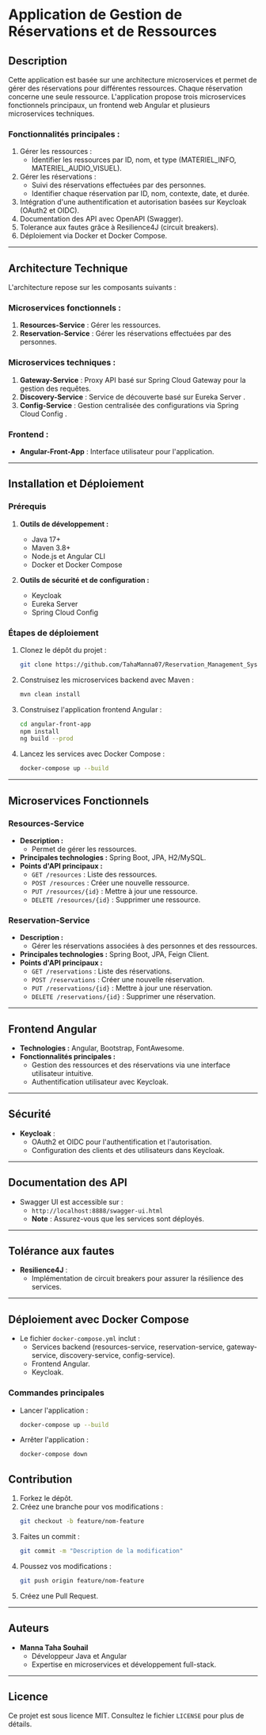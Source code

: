 # Application de Gestion de Réservations et de Ressources

## Description
Cette application est basée sur une architecture microservices et permet de gérer des réservations pour différentes ressources. Chaque réservation concerne une seule ressource. L'application propose trois microservices fonctionnels principaux, un frontend web Angular et plusieurs microservices techniques.

### Fonctionnalités principales :
1. Gérer les ressources :
    - Identifier les ressources par ID, nom, et type (MATERIEL_INFO, MATERIEL_AUDIO_VISUEL).
2. Gérer les réservations :
    - Suivi des réservations effectuées par des personnes.
    - Identifier chaque réservation par ID, nom, contexte, date, et durée.
3. Intégration d'une authentification et autorisation basées sur Keycloak (OAuth2 et OIDC).
4. Documentation des API avec OpenAPI (Swagger).
5. Tolerance aux fautes grâce à Resilience4J (circuit breakers).
6. Déploiement via Docker et Docker Compose.

---

## Architecture Technique
L'architecture repose sur les composants suivants :

### Microservices fonctionnels :
1. **Resources-Service** : Gérer les ressources.
2. **Reservation-Service** : Gérer les réservations effectuées par des personnes.

### Microservices techniques :
1. **Gateway-Service** : Proxy API basé sur Spring Cloud Gateway pour la gestion des requêtes.
2. **Discovery-Service** : Service de découverte basé sur Eureka Server .
3. **Config-Service** : Gestion centralisée des configurations via Spring Cloud Config .

### Frontend :
- **Angular-Front-App** : Interface utilisateur pour l'application.

---

## Installation et Déploiement

### Prérequis
1. **Outils de développement :**
    - Java 17+
    - Maven 3.8+
    - Node.js et Angular CLI
    - Docker et Docker Compose

2. **Outils de sécurité et de configuration :**
    - Keycloak
    - Eureka Server 
    - Spring Cloud Config   

### Étapes de déploiement
1. Clonez le dépôt du projet :
   ```bash
   git clone https://github.com/TahaManna07/Reservation_Management_System
   ```

2. Construisez les microservices backend avec Maven :
   ```bash
   mvn clean install
   ```

3. Construisez l'application frontend Angular :
   ```bash
   cd angular-front-app
   npm install
   ng build --prod
   ```

4. Lancez les services avec Docker Compose :
   ```bash
   docker-compose up --build
   ```

---

## Microservices Fonctionnels

### Resources-Service
- **Description :**
    - Permet de gérer les ressources.
- **Principales technologies :** Spring Boot, JPA, H2/MySQL.
- **Points d'API principaux :**
    - `GET /resources` : Liste des ressources.
    - `POST /resources` : Créer une nouvelle ressource.
    - `PUT /resources/{id}` : Mettre à jour une ressource.
    - `DELETE /resources/{id}` : Supprimer une ressource.

### Reservation-Service
- **Description :**
    - Gérer les réservations associées à des personnes et des ressources.
- **Principales technologies :** Spring Boot, JPA, Feign Client.
- **Points d'API principaux :**
    - `GET /reservations` : Liste des réservations.
    - `POST /reservations` : Créer une nouvelle réservation.
    - `PUT /reservations/{id}` : Mettre à jour une réservation.
    - `DELETE /reservations/{id}` : Supprimer une réservation.

---

## Frontend Angular
- **Technologies :** Angular, Bootstrap, FontAwesome.
- **Fonctionnalités principales :**
    - Gestion des ressources et des réservations via une interface utilisateur intuitive.
    - Authentification utilisateur avec Keycloak.

---

## Sécurité
- **Keycloak** :
    - OAuth2 et OIDC pour l'authentification et l'autorisation.
    - Configuration des clients et des utilisateurs dans Keycloak.

---

## Documentation des API
- Swagger UI est accessible sur :
    - `http://localhost:8888/swagger-ui.html`
    - **Note** : Assurez-vous que les services sont déployés.

---

## Tolérance aux fautes
- **Resilience4J** :
    - Implémentation de circuit breakers pour assurer la résilience des services.

---

## Déploiement avec Docker Compose
- Le fichier `docker-compose.yml` inclut :
    - Services backend (resources-service, reservation-service, gateway-service, discovery-service, config-service).
    - Frontend Angular.
    - Keycloak.

### Commandes principales
- Lancer l'application :
  ```bash
  docker-compose up --build
  ```
- Arrêter l'application :
  ```bash
  docker-compose down
  ```




## Contribution
1. Forkez le dépôt.
2. Créez une branche pour vos modifications :
   ```bash
   git checkout -b feature/nom-feature
   ```
3. Faites un commit :
   ```bash
   git commit -m "Description de la modification"
   ```
4. Poussez vos modifications :
   ```bash
   git push origin feature/nom-feature
   ```
5. Créez une Pull Request.

---

## Auteurs
- **Manna Taha Souhail**
    - Développeur Java et Angular
    - Expertise en microservices et développement full-stack.

---

## Licence
Ce projet est sous licence MIT. Consultez le fichier `LICENSE` pour plus de détails.

